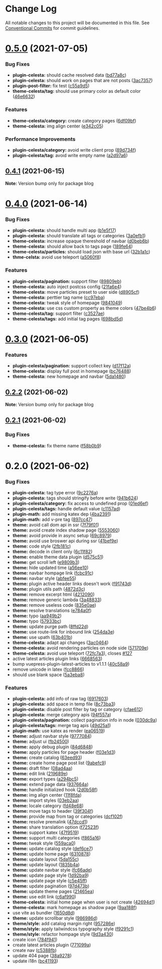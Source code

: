 # Change Log

All notable changes to this project will be documented in this file.
See [Conventional Commits](https://conventionalcommits.org) for commit guidelines.

# [0.5.0](https://github.com/nsznsznjsz/blog/compare/v0.4.1...v0.5.0) (2021-07-05)


### Bug Fixes

* **plugin-celesta:** should cache resolved data ([bd77a8c](https://github.com/nsznsznjsz/blog/commit/bd77a8c729002403d7670460d3fd1b375d78b98b))
* **plugin-celesta:** should work on pages that are not posts ([3ac7357](https://github.com/nsznsznjsz/blog/commit/3ac735734d4c03a3b3e31df871850ee7ec44242e))
* **plugin-post-filter:** fix test ([c55a9d5](https://github.com/nsznsznjsz/blog/commit/c55a9d5e0d6d64d0f6928e3d190e8c0d4a58065a))
* **theme-celesta/tag:** should use primary color as default color ([46e6632](https://github.com/nsznsznjsz/blog/commit/46e663242aae0441b0761eb2d0afc11884088239))


### Features

* **theme-celesta/category:** create category pages ([6df09bf](https://github.com/nsznsznjsz/blog/commit/6df09bf25643b479b73f28bf9639e86143c76720))
* **theme-celesta:** img align center ([e342c05](https://github.com/nsznsznjsz/blog/commit/e342c058cb64ced4ebe2ae6ec8b5da55c262b7fd))


### Performance Improvements

* **plugin-celesta/category:** avoid write client prop ([89d734f](https://github.com/nsznsznjsz/blog/commit/89d734f6ac1d9eeef6972a3d85496546a83289e9))
* **plugin-celesta/tag:** avoid write empty name ([a2d97a6](https://github.com/nsznsznjsz/blog/commit/a2d97a633171820177d75ac920ad4f681c2c3695))





## [0.4.1](https://github.com/nsznsznjsz/blog/compare/v0.4.0...v0.4.1) (2021-06-15)

**Note:** Version bump only for package blog





# [0.4.0](https://github.com/nsznsznjsz/blog/compare/v0.3.0...v0.4.0) (2021-06-14)


### Bug Fixes

* **plugin-celesta:** should handle multi app ([b1e5f17](https://github.com/nsznsznjsz/blog/commit/b1e5f1707404947e59206e5a9b545513598ba77c))
* **plugin-celesta:** should translate all tags or categories ([3a0efb1](https://github.com/nsznsznjsz/blog/commit/3a0efb19217bad9e6e8de5bc3908a88ed45f2edf))
* **theme-celesta:** increase opaque thereshold of navbar ([d0beb6b](https://github.com/nsznsznjsz/blog/commit/d0beb6ba208a9050cd06ec4d3ae7fba4e3f80c6a))
* **theme-celesta:** should allow back to tags page ([189fe64](https://github.com/nsznsznjsz/blog/commit/189fe64a66fa7dd21881f8614eb85de89a769877))
* **theme-celesta/particles:** should load json with base url ([32b1a1c](https://github.com/nsznsznjsz/blog/commit/32b1a1ca71860d952d262ec6f92267a737a29900))
* **thme-celsta:** avoid use teleport ([a5060f8](https://github.com/nsznsznjsz/blog/commit/a5060f87a2228ee35a9bd026b9592a7bf5e0e7f7))


### Features

* **plugin-celesta/pagination:** support filter ([89809eb](https://github.com/nsznsznjsz/blog/commit/89809eb264343fde5cd07684f04de3fad954ca13))
* **theme-celesta:** auto inject postcss config ([21fa6e4](https://github.com/nsznsznjsz/blog/commit/21fa6e43268339bc7f049d2fd5d3ebc585cbecb5))
* **theme-celesta:** move particles preset to user side ([d8905cf](https://github.com/nsznsznjsz/blog/commit/d8905cf16464924ccbed136316b4785d3b5d11d3))
* **theme-celesta:** perttier tag name ([cc97eba](https://github.com/nsznsznjsz/blog/commit/cc97eba5bb740f36e055a099aa98d74261d53ab6))
* **theme-celesta:** tweak style of homepage ([9841049](https://github.com/nsznsznjsz/blog/commit/9841049080b74a67d4a80413255f78b2a509719e))
* **theme-celesta:** use css custom property as theme colors ([47be4b6](https://github.com/nsznsznjsz/blog/commit/47be4b67eb912036ac67670291cd0035b1028652))
* **theme-celesta/tag:** support filter ([c3527ae](https://github.com/nsznsznjsz/blog/commit/c3527ae6736dacc3efab25d99884c580fa7f48a5))
* **theme-celesta/tags:** add initial tag pages ([698bd5d](https://github.com/nsznsznjsz/blog/commit/698bd5de6bc3a86b31d208adb6aef640d4564b28))





# [0.3.0](https://github.com/nsznsznjsz/blog/compare/v0.2.2...v0.3.0) (2021-06-05)


### Features

* **plugin-celesta/pagination:** support collect key ([d17f12a](https://github.com/nsznsznjsz/blog/commit/d17f12ab6d899636799fdf9b3f2c152b1743e2cf))
* **theme-celesta:** display full post in homepage ([bc76488](https://github.com/nsznsznjsz/blog/commit/bc764885a22f2bf85664bf2f4534ad13a8c2b173))
* **theme-celesta:** new homepage and navbar ([5da1480](https://github.com/nsznsznjsz/blog/commit/5da1480030250021f612eb1064d241c26445660d))





## [0.2.2](https://github.com/nsznsznjsz/blog/compare/v0.2.1...v0.2.2) (2021-06-02)

**Note:** Version bump only for package blog





## [0.2.1](https://github.com/nsznsznjsz/blog/compare/v0.2.0...v0.2.1) (2021-06-02)


### Bug Fixes

* **theme-celesta:** fix theme name ([f58b0b9](https://github.com/nsznsznjsz/blog/commit/f58b0b91c2de127f53c0d3cdef7969dcc961442f))





# 0.2.0 (2021-06-02)


### Bug Fixes

* **plugin-celesta:** tag type error ([9c2276a](https://github.com/nsznsznjsz/blog/commit/9c2276ac3ff0d58189d9db479c6cbb343651d427))
* **plugin-celesta:** tags should stringify before write ([941b624](https://github.com/nsznsznjsz/blog/commit/941b6247a5b3d784e9cf7f23942eb7c7e43e3940))
* **plugin-celesta/category:** fix access to undefined prop ([01ed6ef](https://github.com/nsznsznjsz/blog/commit/01ed6ef6e6d5243673e5774f3a8592a33e9f4663))
* **plugin-celesta/tags:** handle default value ([c1157ad](https://github.com/nsznsznjsz/blog/commit/c1157adeeec409ca311e0d5d5d2300c4ecf79899))
* **plugin-math:** add missing katex dep ([4ba2391](https://github.com/nsznsznjsz/blog/commit/4ba23914be9d551fe9891959f9fd858d8512dd43))
* **plugin-math:** add v-pre tag ([897cc47](https://github.com/nsznsznjsz/blog/commit/897cc4780ab23b9115115817f3797f524bd6769d))
* **theme:** avoid call dom api in ssr ([7f79f01](https://github.com/nsznsznjsz/blog/commit/7f79f010983ed3eef0519782edc258bbe08f578b))
* **theme:** avoid create index shadow page ([5553060](https://github.com/nsznsznjsz/blog/commit/55530607ec5045b9d9e97ab3ca368d0d1a3ce0f0))
* **theme:** avoid provide in async setup ([69c8979](https://github.com/nsznsznjsz/blog/commit/69c8979d2df0e9ff1f9c92586e20be52c71a52f2))
* **theme:** avoid use broswer api during ssr ([41bef9e](https://github.com/nsznsznjsz/blog/commit/41bef9e038fbb0df1463f7763742dd0fe5c204b6))
* **theme:** code style ([2fb181c](https://github.com/nsznsznjsz/blog/commit/2fb181c09824e8cd20a26fb7c742af4a991a9e68))
* **theme:** decode in client only ([6c11f82](https://github.com/nsznsznjsz/blog/commit/6c11f82ba8c5e002425542422432f9af6e41d276))
* **theme:** enable theme data plugin ([d575c51](https://github.com/nsznsznjsz/blog/commit/d575c514cafbcd92ef6d8eb3e8686412ba0c7be8))
* **theme:** get scroll left ([e9809b3](https://github.com/nsznsznjsz/blog/commit/e9809b30ccffd6735e7e8645a268382bae791b76))
* **theme:** hide updated time ([a56ee10](https://github.com/nsznsznjsz/blog/commit/a56ee10da8a7a6afab5b5a89dbf43eda32217baa))
* **theme:** navbar hompage link ([fcbc91c](https://github.com/nsznsznjsz/blog/commit/fcbc91c3888c981e0a4db382da605dce8a1e1a6c))
* **theme:** navbar style ([abfee55](https://github.com/nsznsznjsz/blog/commit/abfee55a9abb72e1e7a971c6c5726be53de3b465))
* **theme:** plugin active header links doesn't work ([f91743d](https://github.com/nsznsznjsz/blog/commit/f91743d53f5312f9cea76f634cba7573f67bc4d5))
* **theme:** plugin utils path ([4872d3c](https://github.com/nsznsznjsz/blog/commit/4872d3c91169689bd845f8e282699f16fd5f4be9))
* **theme:** remove excerpt html ([4212090](https://github.com/nsznsznjsz/blog/commit/4212090e0b97f052751362f2783f6dcb449710a5))
* **theme:** remove generic lambda ([3a48833](https://github.com/nsznsznjsz/blog/commit/3a48833f61eedc21727e9b67e789d1da735284ec))
* **theme:** remove useless code ([835e0ae](https://github.com/nsznsznjsz/blog/commit/835e0aea8281b685a684175e11a5a99b292cff85))
* **theme:** resolve translations ([e784a0f](https://github.com/nsznsznjsz/blog/commit/e784a0f0f7f4402fb06e67c490203186330e7de3))
* **theme:** typo ([aa949b2](https://github.com/nsznsznjsz/blog/commit/aa949b28729ab9b71eb6a963320eb0b3b55a7725))
* **theme:** typo ([57933bc](https://github.com/nsznsznjsz/blog/commit/57933bc83198777bfbdeb67101d1a4e573da2cf6))
* **theme:** update purge path ([8ffd22d](https://github.com/nsznsznjsz/blog/commit/8ffd22d27f1b574c1f73d20e01deaf4f2958fd18))
* **theme:** use route-link for inbound link ([254da3e](https://github.com/nsznsznjsz/blog/commit/254da3ecebf9f6d1d9f65f98539928ebbac0c408))
* **theme:** use upath ([63b401b](https://github.com/nsznsznjsz/blog/commit/63b401b46ddfb4bfcd46abc6c35e584d1fc227d3))
* **theme-celesta:** adapt api changes ([3ac0464](https://github.com/nsznsznjsz/blog/commit/3ac0464495d86ae2275d920b20914fc4447b93e3))
* **theme-celesta:** avoid rendering particles on node side ([571709e](https://github.com/nsznsznjsz/blog/commit/571709e3fde5883d05f5d5a9ffd49e9cb5272882))
* **theme-celesta:** avoid use teleport ([72fc7a3](https://github.com/nsznsznjsz/blog/commit/72fc7a3914070308c7e1854e71ad2eda87a09bd8)), closes [#127](https://github.com/nsznsznjsz/blog/issues/127)
* active latest articles plugin links ([6668563](https://github.com/nsznsznjsz/blog/commit/6668563a68a5aa47b18ebbc18fea81d71c5abbf7))
* bump vuepress-plugin-latest-articles to v1.1.1 ([40c58a9](https://github.com/nsznsznjsz/blog/commit/40c58a9d790529f207c2b53b2a3e82952e3f732c))
* remove unicode in latex ([fcc8866](https://github.com/nsznsznjsz/blog/commit/fcc886604e6797058087812765ea6649579cd626))
* should use blank space ([5a3eba8](https://github.com/nsznsznjsz/blog/commit/5a3eba8b5aff1ad2c08185952d7267fc9e208a91))


### Features

* **plugin-celesta:** add info of raw tag ([6917603](https://github.com/nsznsznjsz/blog/commit/6917603893baceb30bdf5253ced5da972921ae97))
* **plugin-celesta:** add space in temp file ([8c73ba3](https://github.com/nsznsznjsz/blog/commit/8c73ba35a6b304c82dd3106728de9c41c8046728))
* **plugin-celesta:** disable post filter by tag or category ([cfae612](https://github.com/nsznsznjsz/blog/commit/cfae6126de036a0d228572d7f7e27163f006813b))
* **plugin-celesta:** merge category apis ([94f557a](https://github.com/nsznsznjsz/blog/commit/94f557a9e9d555dff6f02167df49136950d6be52))
* **plugin-celesta/pagination:** collect pagination info in node ([030dc9a](https://github.com/nsznsznjsz/blog/commit/030dc9a65d9d6f16d8835c288cc5261756ddb1d3))
* **plugin-celesta/tags:** merge tag apis ([49d25a1](https://github.com/nsznsznjsz/blog/commit/49d25a18691b61482045f8beb6fef8ef50ad803c))
* **plugin-math:** use katex as render ([ea06519](https://github.com/nsznsznjsz/blog/commit/ea06519261920521019c0888ff286dff528b57fd))
* **theme:** adjust navbar style ([9777084](https://github.com/nsznsznjsz/blog/commit/9777084eb41e025551619cabc4e75c929cbd2b4f))
* **theme:** adjust ui ([fb24500](https://github.com/nsznsznjsz/blog/commit/fb2450028f95eefc87fa9f6a3e264fc15e8d47bd))
* **theme:** apply debug plugin ([84d6848](https://github.com/nsznsznjsz/blog/commit/84d68483a804426efd5a0acb8059bb5e8ce2d329))
* **theme:** apply particles for page header ([f03e1d3](https://github.com/nsznsznjsz/blog/commit/f03e1d305bd5d939c4f71d73eb98e0ac882d0baa))
* **theme:** create catalog ([63eed93](https://github.com/nsznsznjsz/blog/commit/63eed93674f5fe30ae103b81993e4d0bf8d2ebac))
* **theme:** create home page post list ([9abefc9](https://github.com/nsznsznjsz/blog/commit/9abefc9bac8c3f919b00cd8ae8c94b3d3b5f32a5))
* **theme:** draft filter ([08ad4aa](https://github.com/nsznsznjsz/blog/commit/08ad4aac396196abb7d373c593eef71187d67044))
* **theme:** edit link ([219689e](https://github.com/nsznsznjsz/blog/commit/219689e949aa141d4fc576d9c661e4997b167c21))
* **theme:** export types ([a294bc5](https://github.com/nsznsznjsz/blog/commit/a294bc51ae4a7954e5fe0e456800986001ab431b))
* **theme:** extend page data ([937664a](https://github.com/nsznsznjsz/blog/commit/937664a1106a874e47041ea53d3a0f542dd96e23))
* **theme:** handle initialized hook ([2d0b58f](https://github.com/nsznsznjsz/blog/commit/2d0b58ff95f6db1b45b8c7ba70a0ee2f6903c066))
* **theme:** img align center ([11f8fda](https://github.com/nsznsznjsz/blog/commit/11f8fdaac35c5e705631bed7421d500b4a241457))
* **theme:** import styles ([03eb2aa](https://github.com/nsznsznjsz/blog/commit/03eb2aa862ebb44b770f02bbdab4ccf3a1f2fc40))
* **theme:** locale category ([fd48e68](https://github.com/nsznsznjsz/blog/commit/fd48e6822eb4e482c330db6ef077ac5ddf3f8364))
* **theme:** move tags to header ([39f304f](https://github.com/nsznsznjsz/blog/commit/39f304fe7ddab3ddb308607d70b00b76058e13ab))
* **theme:** provide map from tag or categories ([dcf102f](https://github.com/nsznsznjsz/blog/commit/dcf102f30b58d53ffb61a6b6f26c7fd74a90b015))
* **theme:** resolve premalink ([47dccd1](https://github.com/nsznsznjsz/blog/commit/47dccd14c255d1e3053670e8a8aad7cc0101b03f))
* **theme:** share translation option ([f72523f](https://github.com/nsznsznjsz/blog/commit/f72523f9e4463eb35e218ed7410ed89837f1a71a))
* **theme:** support katex ([47f9519](https://github.com/nsznsznjsz/blog/commit/47f95195c0a088a46b13965a04d2c8930d15c192))
* **theme:** support multi categories ([f865a16](https://github.com/nsznsznjsz/blog/commit/f865a16f5e7c24d84c0ad5b7ea5b78845f874c9e))
* **theme:** tweak style ([559aca0](https://github.com/nsznsznjsz/blog/commit/559aca07689e8c2516c3f1c050865df37e783948))
* **theme:** update catalog style ([def6ce7](https://github.com/nsznsznjsz/blog/commit/def6ce77e5a0062b0f7b4e0cb56f52b8d172ca9c))
* **theme:** update home page ([6310878](https://github.com/nsznsznjsz/blog/commit/6310878d71ba87fdec680656b1df747a7df5a6f2))
* **theme:** update layout ([5da155c](https://github.com/nsznsznjsz/blog/commit/5da155c5ddd7a5f554315210de1ffb4756749d52))
* **theme:** update layout ([1835b4a](https://github.com/nsznsznjsz/blog/commit/1835b4ab39374e30e22a8323085a2075848c419c))
* **theme:** update navbar style ([fc66ade](https://github.com/nsznsznjsz/blog/commit/fc66adebeeefe601204abc9853e4421cfee57f10))
* **theme:** update page style ([1d92ba9](https://github.com/nsznsznjsz/blog/commit/1d92ba943f44f226de26cf45778d7bc9ebb70844))
* **theme:** update page style ([c5e45ff](https://github.com/nsznsznjsz/blog/commit/c5e45ffd35df262be8873d9374b289aed071c142))
* **theme:** update pagination ([97d473b](https://github.com/nsznsznjsz/blog/commit/97d473b215d24cfe5b5fd6d0601013ab382c78d6))
* **theme:** update theme pages ([21465ea](https://github.com/nsznsznjsz/blog/commit/21465eaad46250a4adff59d4b2808c61658111fa))
* **theme:** use edit link ([c6af990](https://github.com/nsznsznjsz/blog/commit/c6af99069d2826b429a65acc2166da8d7722be16))
* **theme-celesta:** initial home page when user is not create ([42694d1](https://github.com/nsznsznjsz/blog/commit/42694d109f44e3cd03d78533b23ae062d843388a))
* **theme-celesta:** mark homepage as shadow page ([9aa188f](https://github.com/nsznsznjsz/blog/commit/9aa188f4f53bee03afdb40fa2b171ff7fa5b3eb8))
* use vite as bundler ([1650d8d](https://github.com/nsznsznjsz/blog/commit/1650d8dd462c830f4a20d8f0ee1b3d00e1326ca6))
* **theme:** update scrollbar style ([986986d](https://github.com/nsznsznjsz/blog/commit/986986d3468d51ecd96bbe8e5d5aa514e27e61f6))
* **theme/style:** add catalog margin right ([957286e](https://github.com/nsznsznjsz/blog/commit/957286e072a83542eac33c8d8e8ba8541ef2f67b))
* **theme/style:** apply tailwindcss typography style ([f9291c1](https://github.com/nsznsznjsz/blog/commit/f9291c117b99e7c4c2e70cce7edcba1c3f1ea06d))
* **theme/style:** refactor hompage style ([9d3a430](https://github.com/nsznsznjsz/blog/commit/9d3a4305c4842b82609a6b42411dcba07d659778))
* create icon ([784f941](https://github.com/nsznsznjsz/blog/commit/784f9414a1b9c6b6c9ba78a79f218f90a6e4d772))
* create latest articles plugin ([771099a](https://github.com/nsznsznjsz/blog/commit/771099a6b564f719bf2661862c096b035528b8f6))
* create nav ([c5388fb](https://github.com/nsznsznjsz/blog/commit/c5388fb4ecebbc81952e0458eca832c5ee13fe4b))
* update 404 page ([38a9278](https://github.com/nsznsznjsz/blog/commit/38a9278093ab88b3a3f8d1197fbec0c11c9ef938))
* update i18n ([bc41193](https://github.com/nsznsznjsz/blog/commit/bc4119309a6c48da8956ddcb3bc9197f1510eb5a))
